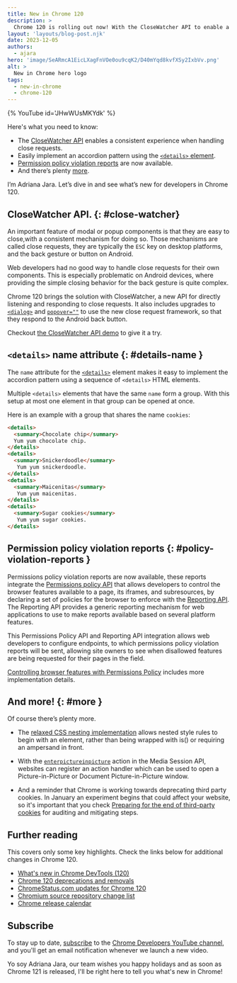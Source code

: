 ```yaml
---
title: New in Chrome 120
description: >
  Chrome 120 is rolling out now! With the CloseWatcher API to enable a consistent experience when handling close requests, an easy implementation of an accordion pattern using the <details> element, permission policy violation reports are now available and there’s plenty more.
layout: 'layouts/blog-post.njk'
date: 2023-12-05
authors:
  - ajara
hero: 'image/SeARmcA1EicLXagFnVOe0ou9cqK2/D40mYqd8kvfXSy2IxbVv.png'
alt: >
  New in Chrome hero logo
tags:
  - new-in-chrome
  - chrome-120
---
```


{% YouTube id='JHwWUsMKYdk' %}

Here's what you need to know:

* The [CloseWatcher API](#close-watcher) enables a consistent experience when handling close requests.
*  Easily implement an accordion pattern using the [`<details>` element](#details-name).
*  [Permission policy violation reports](#policy-violation-reports) are now available.
*  And there’s plenty [more](#more).

I’m Adriana Jara. Let’s dive in and see what’s new for developers in Chrome 120.

## CloseWatcher API. {: #close-watcher}

An important feature of modal or popup components is that they are easy to close,with a consistent mechanism for doing so. Those mechanisms are called close requests, they are typically the `ESC` key on desktop platforms, and the back gesture or button on Android.

Web developers had no good way to handle close requests for their own components. This is especially problematic on Android devices, where providing the simple closing behavior for the back gesture is quite complex.

Chrome 120 brings the solution with CloseWatcher, a new API for directly listening and responding to close requests. It also includes upgrades to [`<dialog>`](https://developer.mozilla.org/docs/Web/HTML/Element/dialog)  and [`popover=""`](https://developer.mozilla.org/docs/Web/API/Popover_API) to use the new close request framework, so that they respond to the Android back button.

Checkout [the CloseWatcher API demo](https://close-watcher-demo.glitch.me/) to give it a try.

## `<details>` name attribute {: #details-name }

The `name` attribute for the [`<details>`](https://developer.mozilla.org/docs/Web/HTML/Element/details) element makes it easy to implement the accordion pattern using a sequence of `<details>` HTML elements.

Multiple `<details>` elements that have the same `name` form a group. With this setup at most one element in that group can be opened at once.

Here is an example with a group that shares the name `cookies`:

```html
<details>
  <summary>Chocolate chip</summary>
  Yum yum chocolate chip.
</details>
<details>
  <summary>Snickerdoodle</summary>
   Yum yum snickerdoodle.
</details>
<details>
  <summary>Maicenitas</summary>
   Yum yum maicenitas.
</details>
<details>
  <summary>Sugar cookies</summary>
   Yum yum sugar cookies.
</details>

```

## Permission policy violation reports {: #policy-violation-reports }

Permissions policy violation reports are now available, these reports integrate the [Permissions policy API](https://developer.mozilla.org/docs/Web/HTTP/Permissions_Policy) that allows developers to control the browser features available to a page, its iframes, and subresources, by declaring a set of policies for the browser to enforce with the [Reporting API](https://developer.mozilla.org/docs/Web/API/Reporting_API). The Reporting API provides a generic reporting mechanism for web applications to use to make reports available based on several platform features.

This Permissions Policy API and Reporting API integration allows web developers to configure endpoints, to which permissions policy violation reports will be sent, allowing site owners to see when disallowed features are being requested for their pages in the field.

[Controlling browser features with Permissions Policy](/articles/permissions-policy/) includes more implementation details.


## And more! {: #more }

Of course there’s plenty more.

* The [relaxed CSS nesting implementation](/blog/css-nesting-relaxed-syntax-update/) allows nested style rules to begin with an element, rather than being wrapped with is() or requiring an ampersand in front.

* With the [`enterpictureinpicture`](https://developer.mozilla.org/docs/Web/API/HTMLVideoElement/enterpictureinpicture_event) action in the Media Session API, websites can register an action handler which can be used to open a Picture-in-Picture or Document Picture-in-Picture window.

* And a reminder that Chrome is working towards deprecating third party cookies. In January an experiment begins that could affect your website, so it's important that you check [Preparing for the end of third-party cookies](/blog/cookie-countdown-2023oct/) for auditing and mitigating steps.

## Further reading

This covers only some key highlights. Check the links below for
additional changes in Chrome 120.

* [What's new in Chrome DevTools (120)](/blog/new-in-devtools-120/)
* [Chrome 120 deprecations and removals](/blog/deps-rems-120/)
* [ChromeStatus.com updates for Chrome 120](https://chromestatus.com/features#milestone%3D120)
* [Chromium source repository change list](https://chromium.googlesource.com/chromium/src/+log/119.0.6045.203..120.0.6099.63)
* [Chrome release calendar](https://chromiumdash.appspot.com/schedule)

## Subscribe

To stay up to date, [subscribe](https://goo.gl/6FP1a5) to the
[Chrome Developers YouTube channel](https://www.youtube.com/user/ChromeDevelopers/),
and you'll get an email notification whenever we launch a new video.

Yo soy Adriana Jara, our team wishes you happy holidays and as soon as Chrome 121 is released, I'll be right here to tell you what's new in Chrome!